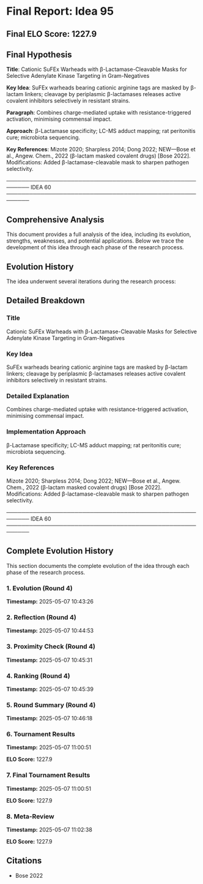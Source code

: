 # Final Report: Idea 95

## Final ELO Score: 1227.9

## Final Hypothesis

**Title**: Cationic SuFEx Warheads with β-Lactamase-Cleavable Masks for Selective Adenylate Kinase Targeting in Gram-Negatives

**Key Idea**: SuFEx warheads bearing cationic arginine tags are masked by β-lactam linkers; cleavage by periplasmic β-lactamases releases active covalent inhibitors selectively in resistant strains.

**Paragraph**: Combines charge-mediated uptake with resistance-triggered activation, minimising commensal impact.

**Approach**: β-Lactamase specificity; LC-MS adduct mapping; rat peritonitis cure; microbiota sequencing.

**Key References**: Mizote 2020; Sharpless 2014; Dong 2022; NEW—Bose et al., Angew. Chem., 2022 (β-lactam masked covalent drugs) [Bose 2022].  
Modifications: Added β-lactamase-cleavable mask to sharpen pathogen selectivity.

────────────────────────────────────────────────────────
IDEA 60  
────────────────────────────────────────────────────────

## Comprehensive Analysis

This document provides a full analysis of the idea, including its evolution, strengths, weaknesses, and potential applications. Below we trace the development of this idea through each phase of the research process.

## Evolution History

The idea underwent several iterations during the research process:

## Detailed Breakdown

### Title

Cationic SuFEx Warheads with β-Lactamase-Cleavable Masks for Selective Adenylate Kinase Targeting in Gram-Negatives

### Key Idea

SuFEx warheads bearing cationic arginine tags are masked by β-lactam linkers; cleavage by periplasmic β-lactamases releases active covalent inhibitors selectively in resistant strains.

### Detailed Explanation

Combines charge-mediated uptake with resistance-triggered activation, minimising commensal impact.

### Implementation Approach

β-Lactamase specificity; LC-MS adduct mapping; rat peritonitis cure; microbiota sequencing.

### Key References

Mizote 2020; Sharpless 2014; Dong 2022; NEW—Bose et al., Angew. Chem., 2022 (β-lactam masked covalent drugs) [Bose 2022].  
Modifications: Added β-lactamase-cleavable mask to sharpen pathogen selectivity.

────────────────────────────────────────────────────────
IDEA 60  
────────────────────────────────────────────────────────

## Complete Evolution History

This section documents the complete evolution of the idea through each phase of the research process.

### 1. Evolution (Round 4)
**Timestamp:** 2025-05-07 10:43:26



### 2. Reflection (Round 4)
**Timestamp:** 2025-05-07 10:44:53



### 3. Proximity Check (Round 4)
**Timestamp:** 2025-05-07 10:45:31



### 4. Ranking (Round 4)
**Timestamp:** 2025-05-07 10:45:39



### 5. Round Summary (Round 4)
**Timestamp:** 2025-05-07 10:46:18



### 6. Tournament Results
**Timestamp:** 2025-05-07 11:00:51

**ELO Score:** 1227.9



### 7. Final Tournament Results
**Timestamp:** 2025-05-07 11:00:51

**ELO Score:** 1227.9



### 8. Meta-Review
**Timestamp:** 2025-05-07 11:02:38

**ELO Score:** 1227.9



## Citations

- Bose 2022
